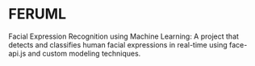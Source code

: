 # FERUML
Facial Expression Recognition using Machine Learning: A project that detects and classifies human facial expressions in real-time using face-api.js and custom modeling techniques.
